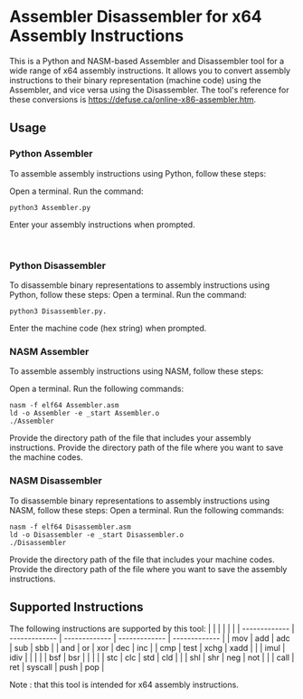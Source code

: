 # Assembler Disassembler for x64 Assembly Instructions

This is a Python and NASM-based Assembler and Disassembler tool for a wide range of x64 assembly instructions. It allows you to convert assembly instructions to their binary representation (machine code) using the Assembler, and vice versa using the Disassembler. The tool's reference for these conversions is https://defuse.ca/online-x86-assembler.htm.

## Usage
### Python Assembler

To assemble assembly instructions using Python, follow these steps:

Open a terminal. Run the command:

    python3 Assembler.py

Enter your assembly instructions when prompted.

<br>

### Python Disassembler

To disassemble binary representations to assembly instructions using Python, follow these steps:
Open a terminal. Run the command:

    python3 Disassembler.py.

Enter the machine code (hex string) when prompted.

### NASM Assembler

To assemble assembly instructions using NASM, follow these steps:

Open a terminal. Run the following commands:

    nasm -f elf64 Assembler.asm
    ld -o Assembler -e _start Assembler.o
    ./Assembler

Provide the directory path of the file that includes your assembly instructions.
Provide the directory path of the file where you want to save the machine codes.

### NASM Disassembler

To disassemble binary representations to assembly instructions using NASM, follow these steps:
Open a terminal. Run the following commands:

    nasm -f elf64 Disassembler.asm
    ld -o Disassembler -e _start Disassembler.o
    ./Disassembler

Provide the directory path of the file that includes your machine codes.
Provide the directory path of the file where you want to save the assembly instructions.

## Supported Instructions

The following instructions are supported by this tool:
|   |   |   |   |   |
| ------------- | ------------- | ------------- | ------------- | ------------- |
| mov | add | adc | sub | sbb |
| and | or | xor | dec | inc |
| cmp | test | xchg | xadd | |
| imul | idiv |   |   |   |
| bsf | bsr |   |   |   |
| stc | clc |  std |  cld |   |
| shl | shr |  neg  |  not  |   |
| call | ret |  syscall  |  push  | pop  |

Note : that this tool is intended for x64 assembly instructions.